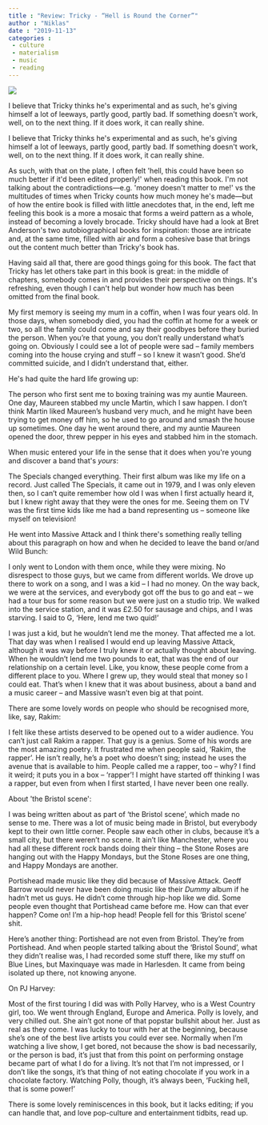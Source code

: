 ```yaml
---
title : "Review: Tricky - “Hell is Round the Corner”"
author : "Niklas"
date : "2019-11-13"
categories : 
 - culture
 - materialism
 - music
 - reading
---
```


![](https://niklasblog.com/wp-content/91MUdaZ8G9L.jpg)

I believe that Tricky thinks he's experimental and as such, he's giving himself a lot of leeways, partly good, partly bad. If something doesn't work, well, on to the next thing. If it does work, it can really shine.

I believe that Tricky thinks he's experimental and as such, he's giving himself a lot of leeways, partly good, partly bad. If something doesn't work, well, on to the next thing. If it does work, it can really shine.

As such, with that on the plate, I often felt 'hell, this could have been so much better if it'd been edited properly!' when reading this book. I'm not talking about the contradictions—e.g. 'money doesn't matter to me!' vs the multitudes of times when Tricky counts how much money he's made—but of how the entire book is filled with little anecdotes that, in the end, left me feeling this book is a more a mosaic that forms a weird pattern as a whole, instead of becoming a lovely brocade. Tricky should have had a look at Bret Anderson's two autobiographical books for inspiration: those are intricate and, at the same time, filled with air and form a cohesive base that brings out the content much better than Tricky's book has.

Having said all that, there are good things going for this book. The fact that Tricky has let others take part in this book is great: in the middle of chapters, somebody comes in and provides their perspective on things. It's refreshing, even though I can't help but wonder how much has been omitted from the final book.

My first memory is seeing my mum in a coffin, when I was four years old. In those days, when somebody died, you had the coffin at home for a week or two, so all the family could come and say their goodbyes before they buried the person. When you’re that young, you don’t really understand what’s going on. Obviously I could see a lot of people were sad – family members coming into the house crying and stuff – so I knew it wasn’t good. She’d committed suicide, and I didn’t understand that, either.

He's had quite the hard life growing up:

The person who first sent me to boxing training was my auntie Maureen. One day, Maureen stabbed my uncle Martin, which I saw happen. I don’t think Martin liked Maureen’s husband very much, and he might have been trying to get money off him, so he used to go around and smash the house up sometimes. One day he went around there, and my auntie Maureen opened the door, threw pepper in his eyes and stabbed him in the stomach.

When music entered your life in the sense that it does when you're young and discover a band that's _yours_:

The Specials changed everything. Their first album was like my life on a record. Just called The Specials, it came out in 1979, and I was only eleven then, so I can’t quite remember how old I was when I first actually heard it, but I knew right away that they were the ones for me. Seeing them on TV was the first time kids like me had a band representing us – someone like myself on television!

He went into Massive Attack and I think there's something really telling about this paragraph on how and when he decided to leave the band or/and Wild Bunch:

I only went to London with them once, while they were mixing. No disrespect to those guys, but we came from different worlds. We drove up there to work on a song, and I was a kid – I had no money. On the way back, we were at the services, and everybody got off the bus to go and eat – we had a tour bus for some reason but we were just on a studio trip. We walked into the service station, and it was £2.50 for sausage and chips, and I was starving. I said to G, ‘Here, lend me two quid!’  
  
I was just a kid, but he wouldn’t lend me the money. That affected me a lot. That day was when I realised I would end up leaving Massive Attack, although it was way before I truly knew it or actually thought about leaving. When he wouldn’t lend me two pounds to eat, that was the end of our relationship on a certain level. Like, you know, these people come from a different place to you. Where I grew up, they would steal that money so I could eat. That’s when I knew that it was about business, about a band and a music career – and Massive wasn’t even big at that point.

There are some lovely words on people who should be recognised more, like, say, Rakim:

I felt like these artists deserved to be opened out to a wider audience. You can’t just call Rakim a rapper. That guy is a genius. Some of his words are the most amazing poetry. It frustrated me when people said, ‘Rakim, the rapper’. He isn’t really, he’s a poet who doesn’t sing; instead he uses the avenue that is available to him. People called me a rapper, too – why? I find it weird; it puts you in a box – ‘rapper’! I might have started off thinking I was a rapper, but even from when I first started, I have never been one really.

About 'the Bristol scene':

I was being written about as part of ‘the Bristol scene’, which made no sense to me. There was a lot of music being made in Bristol, but everybody kept to their own little corner. People saw each other in clubs, because it’s a small city, but there weren’t no scene. It ain’t like Manchester, where you had all these different rock bands doing their thing – the Stone Roses are hanging out with the Happy Mondays, but the Stone Roses are one thing, and Happy Mondays are another.  
  
Portishead made music like they did because of Massive Attack. Geoff Barrow would never have been doing music like their _Dummy_ album if he hadn’t met us guys. He didn’t come through hip-hop like we did. Some people even thought that Portishead came before me. How can that ever happen? Come on! I’m a hip-hop head! People fell for this ‘Bristol scene’ shit.  
  
Here’s another thing: Portishead are not even from Bristol. They’re from Portishead. And when people started talking about the ‘Bristol Sound’, what they didn’t realise was, I had recorded some stuff there, like my stuff on Blue Lines, but Maxinquaye was made in Harlesden. It came from being isolated up there, not knowing anyone.

On PJ Harvey:

Most of the first touring I did was with Polly Harvey, who is a West Country girl, too. We went through England, Europe and America. Polly is lovely, and very chilled out. She ain’t got none of that popstar bullshit about her. Just as real as they come. I was lucky to tour with her at the beginning, because she’s one of the best live artists you could ever see. Normally when I’m watching a live show, I get bored, not because the show is bad necessarily, or the person is bad, it’s just that from this point on performing onstage became part of what I do for a living. It’s not that I’m not impressed, or I don’t like the songs, it’s that thing of not eating chocolate if you work in a chocolate factory. Watching Polly, though, it’s always been, ‘Fucking hell, that is some power!’

There is some lovely reminiscences in this book, but it lacks editing; if you can handle that, and love pop-culture and entertainment tidbits, read up.

